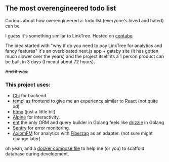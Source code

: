 ## The most overengineered todo list

Curious about how overengineered a Todo list (everyone's loved and hated) can be

I guess it's something similar to LinkTree. Hosted on [contabo](https://contabo.com/)

The idea started with "why tf do you need to pay LinkTree for analytics and fancy features" it's an overbloated next.js app + gatsby site (it has gotten much slower over the years) and the project itself its a 1 person product can be built in 3 days (I meant about 72 hours).

~~And it was.~~

### This project uses:

- [Chi](https://docs.gofiber.io/) for backend.
- [templ](https://templ.guide/) as frontend to give me an experience similar to React (not quite xd)
- [htmx](https://htmx.org/) (just a little bit)
- [Alpine](https://alpinejs.dev/) for interactivity.
- [ent](https://entgo.io/) the only ORM and query builder in Golang feels like [drizzle](https://orm.drizzle.team/) in Golang
- [Sentry](https://docs.gofiber.io/contrib/fibersentry/) for error monitoring.
- [AxiomFM](https://axiom.co) for analytics with [Fiberzap](https://arc.net/l/quote/bifhxfck) as an adapter. (not sure might change later)

oh yeah, and a [docker compose file](docker-compose.yml) to help me (or you) to scaffold database during development.
